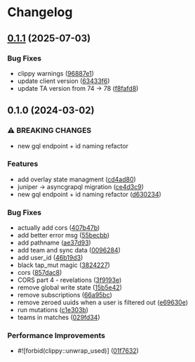 # Changelog

## [0.1.1](https://github.com/sargon64/tars/compare/v0.1.0...v0.1.1) (2025-07-03)


### Bug Fixes

* clippy warnings ([96887e1](https://github.com/sargon64/tars/commit/96887e19c4d3f07ee85836dd11237e82bcaf10c2))
* update client version ([63433f6](https://github.com/sargon64/tars/commit/63433f6c23e6a5e83ac182b1cad649e6e71e0b89))
* update TA version from 74 -&gt; 78 ([f8fafd8](https://github.com/sargon64/tars/commit/f8fafd8506433e4ea728b4416e056091bef72ae2))

## 0.1.0 (2024-03-02)


### ⚠ BREAKING CHANGES

* new gql endpoint + id naming refactor

### Features

* add overlay state managment ([cd4ad80](https://github.com/sargon64/tars/commit/cd4ad80f1d47e2913a03714271b2fbbe8bcd79b1))
* juniper -&gt; asyncgrapql migration ([ce4d3c9](https://github.com/sargon64/tars/commit/ce4d3c95f0407ee12a0381494e26ba6d399feac2))
* new gql endpoint + id naming refactor ([d630234](https://github.com/sargon64/tars/commit/d6302348ef845d7534f8636cdf6d2cc64006f2d5))


### Bug Fixes

* actually add cors ([407b47b](https://github.com/sargon64/tars/commit/407b47bf703b837f234a342b222d114f53af6eee))
* add better error msg ([55becbb](https://github.com/sargon64/tars/commit/55becbbe9bb63e62682dcf11495d8e9dbe5c2d1e))
* add pathname ([ae37d93](https://github.com/sargon64/tars/commit/ae37d938543af69d8cd3a00cb4b81e65216b8f48))
* add team and sync data ([0096284](https://github.com/sargon64/tars/commit/0096284ed9537a2c6598a30402b30b0f0f5f6c57))
* add user_id ([46b19d3](https://github.com/sargon64/tars/commit/46b19d3ea8825cc73319aba94d36d2cb7bed3c56))
* black tap_mut magic ([3824227](https://github.com/sargon64/tars/commit/3824227280767cf2747c00cab02fae82e13d8f6b))
* cors ([857dac8](https://github.com/sargon64/tars/commit/857dac81d434bf9e225a64e3a62e5d503f65e1f8))
* CORS part 4 - revelations ([3f9193e](https://github.com/sargon64/tars/commit/3f9193e0319c174091312673d1bd775132f379da))
* remove global write state ([15b5e42](https://github.com/sargon64/tars/commit/15b5e42a536d84f5d5dfc229bc1a7ac785201dea))
* remove subscriptions ([66a95bc](https://github.com/sargon64/tars/commit/66a95bc83b3b8b7441b08b2b6deb32a5eba11233))
* remove zeroed uuids when a user is filtered out ([e69630e](https://github.com/sargon64/tars/commit/e69630ed1853603839357b2367e8e82905267cb9))
* run mutations ([c1e303b](https://github.com/sargon64/tars/commit/c1e303b8ab08e59abbb6df53aa287047066d19c7))
* teams in matches ([029fd34](https://github.com/sargon64/tars/commit/029fd3434c1e38816ce1f20a8b42718000704164))


### Performance Improvements

* #![forbid(clippy::unwrap_used)] ([01f7632](https://github.com/sargon64/tars/commit/01f763211b1b0d6d44bb651fb8fdbbe446c22990))
